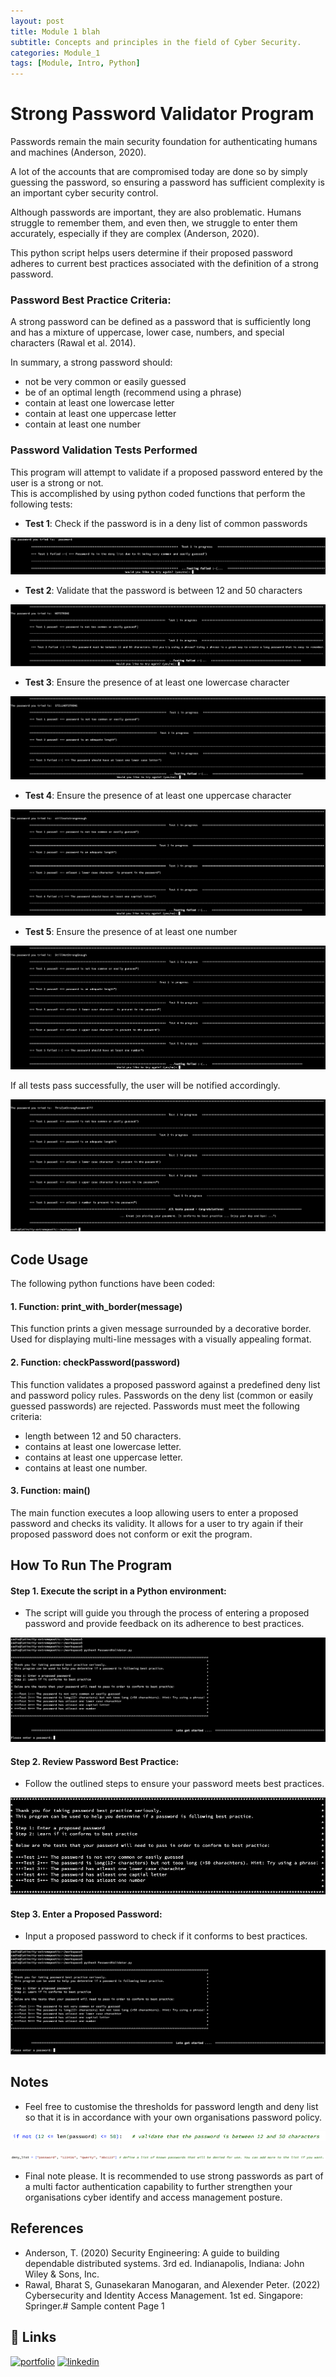 ```yaml
---
layout: post
title: Module 1 blah
subtitle: Concepts and principles in the field of Cyber Security. 
categories: Module_1
tags: [Module, Intro, Python]
---
```


# Strong Password Validator Program

Passwords remain the main security foundation for authenticating humans and machines (Anderson, 2020). 

A lot of the accounts that are compromised today are done so by simply guessing the password, so ensuring a password has sufficient complexity is an important cyber security control. 
 
Although passwords are important, they are also problematic. Humans struggle to remember them, and even then, we struggle to enter them accurately, especially if they are complex (Anderson, 2020).  

This python script helps users determine if their proposed password adheres to current best practices associated with the definition of a strong password. 

### Password Best Practice Criteria:

A strong password can be defined as a password that is sufficiently long and has a mixture of uppercase, lower case, numbers, and special characters (Rawal et al. 2014).

In summary, a strong password should:
 - not be very common or easily guessed
 - be of an optimal length (recommend using a phrase)
 - contain at least one lowercase letter
 - contain at least one uppercase letter
 - contain at least one number

### Password Validation Tests Performed

This program will attempt to validate if a proposed password entered by the user is a strong or not.  
This is accomplished by using python coded functions that perform the following tests:

- **Test 1**: Check if the password is in a deny list of common passwords

![Example Test 1 Failure](/Modules/1/img/Test1.png)

- **Test 2**: Validate that the password is between 12 and 50 characters

![Example Test 2 Failure](/Modules/1/img/Test2.png)

- **Test 3**: Ensure the presence of at least one lowercase character

![Example Test 3 Failure](/Modules/1/img/Test3.png)

- **Test 4**: Ensure the presence of at least one uppercase character

![Example Test 4 Failure](/Modules/1/img/Test4.png)

- **Test 5**: Ensure the presence of at least one number

![Example Test 5 Failure](/Modules/1/img/Test5.png)

If all tests pass successfully, the user will be notified accordingly.

![Example of all tests passing successfully](/Modules/1/img/AllTestsPassed.png)

## Code Usage

The following python functions have been coded:

#### 1. Function: print_with_border(message)
This function prints a given message surrounded by a decorative border.
Used for displaying multi-line messages with a visually appealing format.

#### 2. Function: checkPassword(password)
This function validates a proposed password against a predefined deny list and password policy rules.
Passwords on the deny list (common or easily guessed passwords) are rejected.
Passwords must meet the following criteria:

 - length between 12 and 50 characters.
 - contains at least one lowercase letter.
 - contains at least one uppercase letter.
 - contains at least one number.

#### 3. Function: main()
The main function executes a loop allowing users to enter a proposed password and checks its validity. It allows for a user to try again if their proposed password does not conform or exit the program.

## How To Run The Program
#### Step 1. Execute the script in a Python environment:
 - The script will guide you through the process of entering a proposed password and provide feedback on its adherence to best practices.

 ![Example program execution](/Modules/1/img/GetStarted.png)

#### Step 2. Review Password Best Practice:
 - Follow the outlined steps to ensure your password meets best practices.

 ![Example best practice guidance](/Modules/1/img/StrongPasswordGuideance.png)

#### Step 3. Enter a Proposed Password:
 - Input a proposed password to check if it conforms to best practices.

 ![Example entering proposed password](/Modules/1/img/GetStarted.png)

## Notes

 - Feel free to customise the thresholds for password length and deny list so that it is in accordance with your own organisations password policy.

 ![Test password length code parameters](/Modules/1/img/TestPasswordlength.png)

 ![Code for passwords deny list](/Modules/1/img/PasswordDenyList.png)

 - Final note please. It is recommended to use strong passwords as part of a multi factor authentication capability to further strengthen your organisations cyber identify and access management posture.

## References
- Anderson, T. (2020) Security Engineering: A guide to building dependable distributed systems. 3rd ed. Indianapolis, Indiana: John Wiley & Sons, Inc.
- Rawal, Bharat S, Gunasekaran Manogaran, and Alexender Peter. (2022) Cybersecurity and Identity Access Management. 1st ed. Singapore: Springer.# Sample content Page 1

  
## 🔗 Links
[![portfolio](https://img.shields.io/badge/my_portfolio-000?style=for-the-badge&logo=ko-fi&logoColor=white)](https://cn23070.github.io/)
[![linkedin](https://img.shields.io/badge/linkedin-0A66C2?style=for-the-badge&logo=linkedin&logoColor=white)](https://www.linkedin.com/in/craig-norris-3b787610/)
